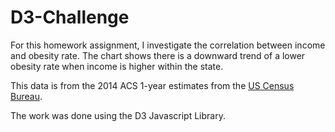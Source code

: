 # D3-Challenge

For this homework assignment, I investigate the correlation between income and obesity rate. The chart shows there is a downward trend of a lower obesity rate when income is higher within the state.  

This data is from the 2014 ACS 1-year estimates from the [US Census Bureau](https://data.census.gov/cedsci/). 

The work was done using the D3 Javascript Library.

